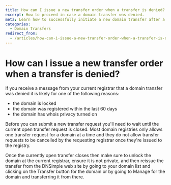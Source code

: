 ```yaml
---
title: How can I issue a new transfer order when a transfer is denied?
excerpt: How to proceed in case a domain transfer was denied.
meta: Learn how to successfully initiate a new domain transfer after a denial, ensuring a smooth process and minimizing delays with expert tips from DNSimple.
categories:
  - Domain Transfers
redirect_from:
  - /articles/how-can-i-issue-a-new-transfer-order-when-a-transfer-is-denied/
---
```


# How can I issue a new transfer order when a transfer is denied?

If you receive a message from your current registrar that a domain transfer was denied it is likely for one of the following reasons:

- the domain is locked
- the domain was registered within the last 60 days
- the domain has whois privacy turned on

Before you can submit a new transfer request you'll need to wait until the current open transfer request is closed. Most domain registries only allows one transfer request for a domain at a time and they do not allow transfer requests to be cancelled by the requesting registrar once they're issued to the registry.

Once the currently open transfer closes then make sure to unlock the domain at the current registrar, ensure it is not private, and then reissue the transfer from the DNSimple web site by going to your domain list and clicking on the <label>Transfer</label> button for the domain or by going to <label>Manage</label> for the domain and transferring it from there.

